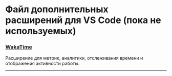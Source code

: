 # Файл дополнительных расширений для VS Code (пока не используемых)
### [WakaTime](https://marketplace.visualstudio.com/items?itemName=WakaTime.vscode-wakatime)
Расширение для метрик, аналитики, отслеживания времени и отображения активности работы.

---